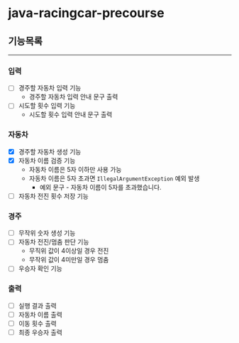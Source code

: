 # java-racingcar-precourse

## 기능목록
***
### 입력
-[ ] 경주할 자동차 입력 기능
  - 경주할 자동차 입력 안내 문구 출력
-[ ] 시도할 횟수 입력 기능
  - 시도할 횟수 입력 안내 문구 출력
### 자동차
-[x] 경주할 자동차 생성 기능
-[x] 자동차 이름 검증 기능
  - 자동차 이름은 5자 이하만 사용 가능
  - 자동차 이름은 5자 초과면 ```IllegalArgumentException``` 예외 발생
    - 예외 문구 - 자동차 이름이 5자를 초과했습니다.
-[ ] 자동차 전진 횟수 저장 기능
### 경주
-[ ] 무작위 숫자 생성 기능
-[ ] 자동차 전진/멈춤 판단 기능
  - 무직위 값이 4이상일 경우 전진
  - 무작위 값이 4미만일 경우 멈춤
-[ ] 우승자 확인 기능
### 출력
-[ ] 실행 결과 출력
-[ ] 자동차 이름 출력
-[ ] 이동 횟수 출력
-[ ] 최종 우승자 출력
